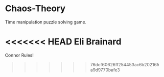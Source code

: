 # Chaos-Theory
Time manipulation puzzle solving game.

<<<<<<< HEAD
Eli Brainard
=======
Connor Rules!
>>>>>>> 76dcf60626ff254453ac6b202165a9d9770bafe3
